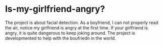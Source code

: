 # Is-my-girlfriend-angry?

The project is about facial detection. As a boyfriend, I can not properly read the air, notice my girlfriend is angry at the first time. If your girlfriend is angry, it is quite dangerous to keep joking around. The project is developmented to help with the boufriedn in the world.

